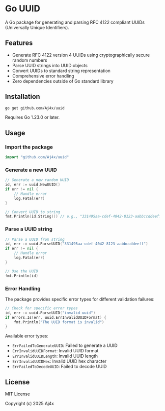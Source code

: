 # Go UUID

A Go package for generating and parsing RFC 4122 compliant UUIDs (Universally Unique Identifiers).

## Features

- Generate RFC 4122 version 4 UUIDs using cryptographically secure random numbers
- Parse UUID strings into UUID objects
- Convert UUIDs to standard string representation
- Comprehensive error handling
- Zero dependencies outside of Go standard library

## Installation

```bash
go get github.com/Aj4x/uuid
```

Requires Go 1.23.0 or later.

## Usage

### Import the package

```go
import "github.com/Aj4x/uuid"
```

### Generate a new UUID

```go
// Generate a new random UUID
id, err := uuid.NewUUID()
if err != nil {
    // Handle error
    log.Fatal(err)
}

// Convert UUID to string
fmt.Println(id.String()) // e.g., "331495aa-cdef-4042-8123-aabbccddeeff"
```

### Parse a UUID string

```go
// Parse a UUID from string
id, err := uuid.ParseUUID("331495aa-cdef-4042-8123-aabbccddeeff")
if err != nil {
    // Handle error
    log.Fatal(err)
}

// Use the UUID
fmt.Println(id)
```

### Error Handling

The package provides specific error types for different validation failures:

```go
// Check for specific error types
id, err := uuid.ParseUUID("invalid-uuid")
if errors.Is(err, uuid.ErrInvalidUUIDFormat) {
    fmt.Println("The UUID format is invalid")
}
```

Available error types:
- `ErrFailedToGenerateUUID`: Failed to generate a UUID
- `ErrInvalidUUIDFormat`: Invalid UUID format
- `ErrInvalidUUIDLength`: Invalid UUID length
- `ErrInvalidUUIDHex`: Invalid UUID hex character
- `ErrFailedToDecodeUUID`: Failed to decode UUID

## License

MIT License

Copyright (c) 2025 Aj4x